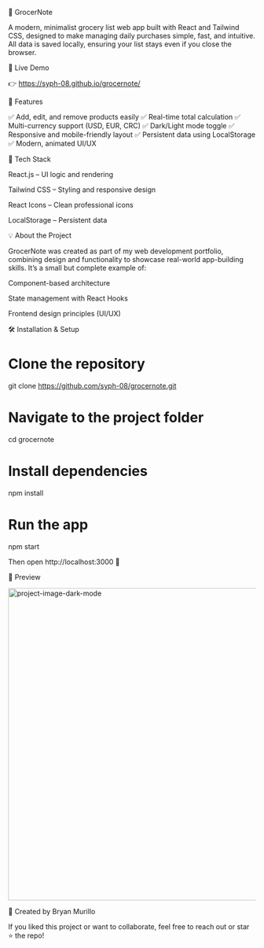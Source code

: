 🛒 GrocerNote

A modern, minimalist grocery list web app built with React and Tailwind CSS, designed to make managing daily purchases simple, fast, and intuitive.
All data is saved locally, ensuring your list stays even if you close the browser.

🚀 Live Demo

👉 https://syph-08.github.io/grocernote/

🌟 Features

✅ Add, edit, and remove products easily
✅ Real-time total calculation
✅ Multi-currency support (USD, EUR, CRC)
✅ Dark/Light mode toggle
✅ Responsive and mobile-friendly layout
✅ Persistent data using LocalStorage
✅ Modern, animated UI/UX

🧰 Tech Stack

React.js – UI logic and rendering

Tailwind CSS – Styling and responsive design

React Icons – Clean professional icons

LocalStorage – Persistent data

💡 About the Project

GrocerNote was created as part of my web development portfolio, combining design and functionality to showcase real-world app-building skills.
It’s a small but complete example of:

Component-based architecture

State management with React Hooks

Frontend design principles (UI/UX)

🛠️ Installation & Setup

# Clone the repository
git clone https://github.com/syph-08/grocernote.git

# Navigate to the project folder
cd grocernote

# Install dependencies
npm install

# Run the app
npm start


Then open http://localhost:3000
 🚀

📸 Preview

<img width="1003" height="635" alt="project-image-dark-mode" src="https://github.com/user-attachments/assets/0f539289-e813-4173-b087-c8e9b0991113" />


👋 Created by Bryan Murillo

If you liked this project or want to collaborate, feel free to reach out or star ⭐ the repo!
